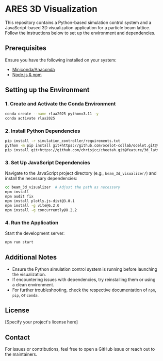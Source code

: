 # ARES 3D Visualization

This repository contains a Python-based simulation control system and a JavaScript-based 3D visualization application for a particle beam lattice. Follow the instructions below to set up the environment and dependencies.

## Prerequisites

Ensure you have the following installed on your system:
- [Miniconda/Anaconda](https://docs.conda.io/en/latest/miniconda.html)
- [Node.js & npm](https://nodejs.org/en/download/)

## Setting up the Environment

### 1. Create and Activate the Conda Environment
```bash
conda create --name rlaa2025 python=3.11 -y
conda activate rlaa2025
```

### 2. Install Python Dependencies
```bash
pip install -r simulation_controller/requirements.txt
python -m pip install git+https://github.com/ocelot-collab/ocelot.git@v22.12.0
pip install git+https://github.com/chrisjcc/cheetah.git@feature/3d_lattice_viewer
```

### 3. Set Up JavaScript Dependencies
Navigate to the JavaScript project directory (e.g., `beam_3d_visualizer/`) and install the necessary dependencies:
```bash
cd beam_3d_visualizer  # Adjust the path as necessary
npm install
npm audit fix
npm install plotly.js-dist@3.0.1
npm install -g vite@6.2.0
npm install -g concurrently@8.2.2
```

### 4. Run the Application
Start the development server:
```bash
npm run start
```

## Additional Notes
- Ensure the Python simulation control system is running before launching the visualization.
- If encountering issues with dependencies, try reinstalling them or using a clean environment.
- For further troubleshooting, check the respective documentation of `npm`, `pip`, or `conda`.

## License
[Specify your project's license here]

## Contact
For issues or contributions, feel free to open a GitHub issue or reach out to the maintainers.
